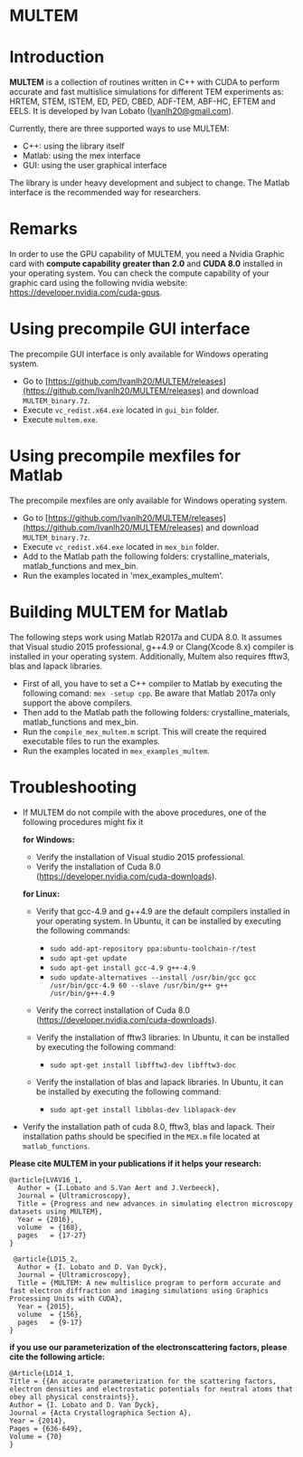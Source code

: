 # MULTEM

Introduction
============

**MULTEM** is a collection of routines written in C++ with CUDA to perform accurate and fast multislice simulations for different TEM experiments as: HRTEM, STEM, ISTEM, ED, PED, CBED, ADF-TEM, ABF-HC, EFTEM and EELS. It is developed by Ivan Lobato (Ivanlh20@gmail.com).

Currently, there are three supported ways to use MULTEM:
- C++: using the library itself
- Matlab: using the mex interface
- GUI: using the user graphical interface 

The library is under heavy development and subject to change.
The Matlab interface is the recommended way for researchers.

Remarks
=================================
In order to use the GPU capability of MULTEM, you need a Nvidia Graphic card with **compute capability greater than 2.0** and **CUDA 8.0** installed in your operating system. You can check the compute capability of your graphic card using the following nvidia website: https://developer.nvidia.com/cuda-gpus.

Using precompile GUI interface
=================================
The precompile GUI interface is only available for Windows operating system.

- Go to [https://github.com/Ivanlh20/MULTEM/releases](https://github.com/Ivanlh20/MULTEM/releases) and download `MULTEM_binary.7z`.
- Execute `vc_redist.x64.exe` located in `gui_bin` folder.
- Execute `multem.exe`.

Using precompile mexfiles for Matlab
=================================
The precompile mexfiles are only available for Windows operating system.

- Go to [https://github.com/Ivanlh20/MULTEM/releases](https://github.com/Ivanlh20/MULTEM/releases) and download `MULTEM_binary.7z`.
- Execute `vc_redist.x64.exe` located in `mex_bin` folder.
- Add to the Matlab path the following folders: crystalline_materials, matlab_functions and mex_bin.
- Run the examples located in 'mex_examples_multem'.

Building MULTEM for Matlab
=================================
The following steps work using Matlab R2017a and CUDA 8.0. It assumes that Visual studio 2015 professional, g++4.9 or Clang(Xcode 8.x) compiler is installed in your operating system. Additionally, Multem also requires fftw3, blas and lapack libraries.

- First of all, you have to set a C++ compiler to Matlab by executing the following comand: `mex -setup cpp`. Be aware that Matlab 2017a only support the above compilers.
- Then add to the Matlab path the following folders: crystalline_materials, matlab_functions and mex_bin.
- Run the `compile_mex_multem.m` script. This will create the required executable files to run the examples.
- Run the examples located in `mex_examples_multem`.

Troubleshooting
=================================
- If MULTEM do not compile with the above procedures, one of the following procedures might fix it

  **for Windows:**
  
  	- Verify the installation of Visual studio 2015 professional.
  	- Verify the installation of Cuda 8.0 (https://developer.nvidia.com/cuda-downloads).
  	
  **for Linux:**
  
  	- Verify that gcc-4.9 and g++4.9 are the default compilers installed in your operating system. In Ubuntu, it can be installed by executing the following commands:
  	
  		* `sudo add-apt-repository ppa:ubuntu-toolchain-r/test`
		* `sudo apt-get update`
		* `sudo apt-get install gcc-4.9 g++-4.9`
		* `sudo update-alternatives --install /usr/bin/gcc gcc /usr/bin/gcc-4.9 60 --slave /usr/bin/g++ g++ /usr/bin/g++-4.9`

  	- Verify the correct installation of Cuda 8.0 (https://developer.nvidia.com/cuda-downloads).
  	
    - Verify the installation of fftw3 libraries. In Ubuntu, it can be installed by executing the following command: 
    	* `sudo apt-get install libfftw3-dev libfftw3-doc`
    
    - Verify the installation of blas and lapack libraries. In Ubuntu, it can be installed by executing the following command: 
    	* `sudo apt-get install libblas-dev liblapack-dev`
    
- Verify the installation path of cuda 8.0, fftw3, blas and lapack. Their installation paths should be specified in the `MEX.m` file located at `matlab_functions`.

**Please cite MULTEM in your publications if it helps your research:**

    @article{LVAV16_1,
      Author = {I.Lobato and S.Van Aert and J.Verbeeck},
      Journal = {Ultramicroscopy},
      Title = {Progress and new advances in simulating electron microscopy datasets using MULTEM},
      Year = {2016},
  	  volume  = {168},
      pages   = {17-27}      
    }
    
     @article{LD15_2,
      Author = {I. Lobato and D. Van Dyck},
      Journal = {Ultramicroscopy},
      Title = {MULTEM: A new multislice program to perform accurate and fast electron diffraction and imaging simulations using Graphics Processing Units with CUDA},
      Year = {2015},
  	  volume  = {156},
      pages   = {9-17}      
    } 
    
**if you use our parameterization of the electronscattering factors, please cite the following article:** 

	@Article{LD14_1,
  	Title = {{An accurate parameterization for the scattering factors, electron densities and electrostatic potentials for neutral atoms that obey all physical constraints}},
  	Author = {I. Lobato and D. Van Dyck},
  	Journal = {Acta Crystallographica Section A},
  	Year = {2014},
  	Pages = {636-649},
  	Volume = {70}
	}